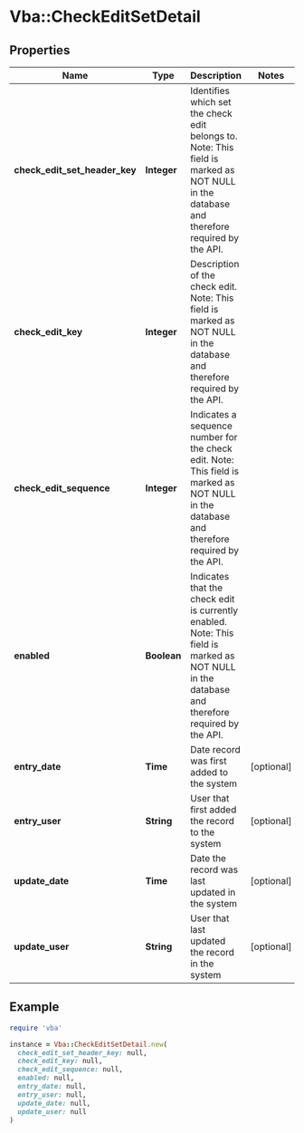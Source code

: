 # Vba::CheckEditSetDetail

## Properties

| Name | Type | Description | Notes |
| ---- | ---- | ----------- | ----- |
| **check_edit_set_header_key** | **Integer** | Identifies which set the check edit belongs to. Note: This field is marked as NOT NULL in the database and therefore required by the API. |  |
| **check_edit_key** | **Integer** | Description of the check edit. Note: This field is marked as NOT NULL in the database and therefore required by the API. |  |
| **check_edit_sequence** | **Integer** | Indicates a sequence number for the check edit. Note: This field is marked as NOT NULL in the database and therefore required by the API. |  |
| **enabled** | **Boolean** | Indicates that the check edit is currently enabled. Note: This field is marked as NOT NULL in the database and therefore required by the API. |  |
| **entry_date** | **Time** | Date record was first added to the system | [optional] |
| **entry_user** | **String** | User that first added the record to the system | [optional] |
| **update_date** | **Time** | Date the record was last updated in the system | [optional] |
| **update_user** | **String** | User that last updated the record in the system | [optional] |

## Example

```ruby
require 'vba'

instance = Vba::CheckEditSetDetail.new(
  check_edit_set_header_key: null,
  check_edit_key: null,
  check_edit_sequence: null,
  enabled: null,
  entry_date: null,
  entry_user: null,
  update_date: null,
  update_user: null
)
```

